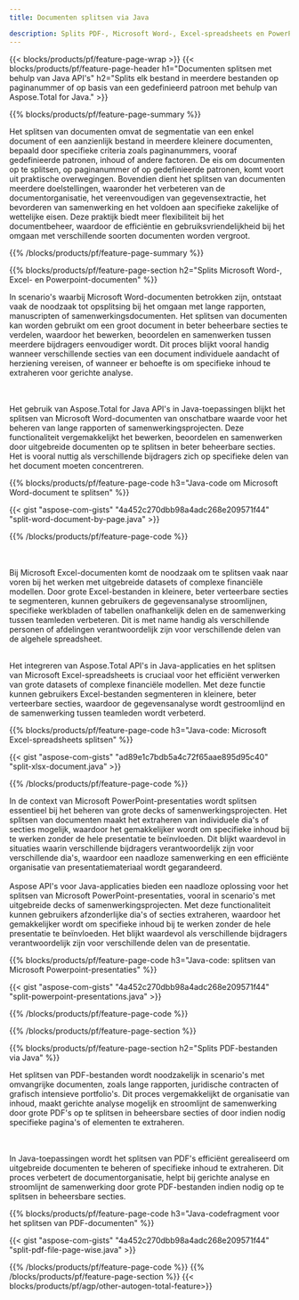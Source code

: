 ```yaml
---
title: Documenten splitsen via Java 

description: Splits PDF-, Microsoft Word-, Excel-spreadsheets en PowerPoint-presentaties via uw Java-applicatie. Splits het document op paginanummer of op basis van een vooraf gedefinieerd patroon.
---
```


{{< blocks/products/pf/feature-page-wrap >}}
{{< blocks/products/pf/feature-page-header h1="Documenten splitsen met behulp van Java API's" h2="Splits elk bestand in meerdere bestanden op paginanummer of op basis van een gedefinieerd patroon met behulp van Aspose.Total for Java." >}}

{{% blocks/products/pf/feature-page-summary %}}

Het splitsen van documenten omvat de segmentatie van een enkel document of een aanzienlijk bestand in meerdere kleinere documenten, bepaald door specifieke criteria zoals paginanummers, vooraf gedefinieerde patronen, inhoud of andere factoren. De eis om documenten op te splitsen, op paginanummer of op gedefinieerde patronen, komt voort uit praktische overwegingen. Bovendien dient het splitsen van documenten meerdere doelstellingen, waaronder het verbeteren van de documentorganisatie, het vereenvoudigen van gegevensextractie, het bevorderen van samenwerking en het voldoen aan specifieke zakelijke of wettelijke eisen. Deze praktijk biedt meer flexibiliteit bij het documentbeheer, waardoor de efficiëntie en gebruiksvriendelijkheid bij het omgaan met verschillende soorten documenten worden vergroot.

{{% /blocks/products/pf/feature-page-summary  %}}

{{% blocks/products/pf/feature-page-section  h2="Splits Microsoft Word-, Excel- en Powerpoint-documenten" %}}

In scenario's waarbij Microsoft Word-documenten betrokken zijn, ontstaat vaak de noodzaak tot opsplitsing bij het omgaan met lange rapporten, manuscripten of samenwerkingsdocumenten. Het splitsen van documenten kan worden gebruikt om een groot document in beter beheerbare secties te verdelen, waardoor het bewerken, beoordelen en samenwerken tussen meerdere bijdragers eenvoudiger wordt. Dit proces blijkt vooral handig wanneer verschillende secties van een document individuele aandacht of herziening vereisen, of wanneer er behoefte is om specifieke inhoud te extraheren voor gerichte analyse. 

<br /><br />
Het gebruik van Aspose.Total for Java API's in Java-toepassingen blijkt het splitsen van Microsoft Word-documenten van onschatbare waarde voor het beheren van lange rapporten of samenwerkingsprojecten. Deze functionaliteit vergemakkelijkt het bewerken, beoordelen en samenwerken door uitgebreide documenten op te splitsen in beter beheerbare secties. Het is vooral nuttig als verschillende bijdragers zich op specifieke delen van het document moeten concentreren.


{{% blocks/products/pf/feature-page-code h3="Java-code om Microsoft Word-document te splitsen" %}}

{{< gist "aspose-com-gists" "4a452c270dbb98a4adc268e209571f44" "split-word-document-by-page.java" >}}

{{% /blocks/products/pf/feature-page-code  %}}

<br /><br />
Bij Microsoft Excel-documenten komt de noodzaak om te splitsen vaak naar voren bij het werken met uitgebreide datasets of complexe financiële modellen. Door grote Excel-bestanden in kleinere, beter verteerbare secties te segmenteren, kunnen gebruikers de gegevensanalyse stroomlijnen, specifieke werkbladen of tabellen onafhankelijk delen en de samenwerking tussen teamleden verbeteren. Dit is met name handig als verschillende personen of afdelingen verantwoordelijk zijn voor verschillende delen van de algehele spreadsheet.
<br /><br />

Het integreren van Aspose.Total API's in Java-applicaties en het splitsen van Microsoft Excel-spreadsheets is cruciaal voor het efficiënt verwerken van grote datasets of complexe financiële modellen. Met deze functie kunnen gebruikers Excel-bestanden segmenteren in kleinere, beter verteerbare secties, waardoor de gegevensanalyse wordt gestroomlijnd en de samenwerking tussen teamleden wordt verbeterd.

{{% blocks/products/pf/feature-page-code h3="Java-code: Microsoft Excel-spreadsheets splitsen" %}}

{{< gist "aspose-com-gists" "ad89e1c7bdb5a4c72f65aae895d95c40" "split-xlsx-document.java" >}}

{{% /blocks/products/pf/feature-page-code  %}}

In de context van Microsoft PowerPoint-presentaties wordt splitsen essentieel bij het beheren van grote decks of samenwerkingsprojecten. Het splitsen van documenten maakt het extraheren van individuele dia's of secties mogelijk, waardoor het gemakkelijker wordt om specifieke inhoud bij te werken zonder de hele presentatie te beïnvloeden. Dit blijkt waardevol in situaties waarin verschillende bijdragers verantwoordelijk zijn voor verschillende dia's, waardoor een naadloze samenwerking en een efficiënte organisatie van presentatiemateriaal wordt gegarandeerd. <br /><br />
Aspose API's voor Java-applicaties bieden een naadloze oplossing voor het splitsen van Microsoft PowerPoint-presentaties, vooral in scenario's met uitgebreide decks of samenwerkingsprojecten. Met deze functionaliteit kunnen gebruikers afzonderlijke dia's of secties extraheren, waardoor het gemakkelijker wordt om specifieke inhoud bij te werken zonder de hele presentatie te beïnvloeden. Het blijkt waardevol als verschillende bijdragers verantwoordelijk zijn voor verschillende delen van de presentatie.

{{% blocks/products/pf/feature-page-code h3="Java-code: splitsen van Microsoft Powerpoint-presentaties" %}}

{{< gist "aspose-com-gists" "4a452c270dbb98a4adc268e209571f44" "split-powerpoint-presentations.java" >}}

{{% /blocks/products/pf/feature-page-code  %}}

{{% /blocks/products/pf/feature-page-section %}}

{{% blocks/products/pf/feature-page-section  h2="Splits PDF-bestanden via Java" %}}

Het splitsen van PDF-bestanden wordt noodzakelijk in scenario's met omvangrijke documenten, zoals lange rapporten, juridische contracten of grafisch intensieve portfolio's. Dit proces vergemakkelijkt de organisatie van inhoud, maakt gerichte analyse mogelijk en stroomlijnt de samenwerking door grote PDF's op te splitsen in beheersbare secties of door indien nodig specifieke pagina's of elementen te extraheren.

<br /><br />
In Java-toepassingen wordt het splitsen van PDF's efficiënt gerealiseerd om uitgebreide documenten te beheren of specifieke inhoud te extraheren. Dit proces verbetert de documentorganisatie, helpt bij gerichte analyse en stroomlijnt de samenwerking door grote PDF-bestanden indien nodig op te splitsen in beheersbare secties.

{{% blocks/products/pf/feature-page-code h3="Java-codefragment voor het splitsen van PDF-documenten" %}}

{{< gist "aspose-com-gists" "4a452c270dbb98a4adc268e209571f44" "split-pdf-file-page-wise.java" >}}

{{% /blocks/products/pf/feature-page-code  %}}
{{% /blocks/products/pf/feature-page-section %}}
{{< blocks/products/pf/agp/other-autogen-total-feature>}}